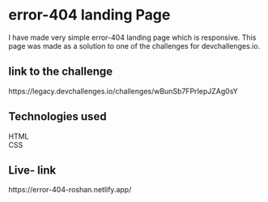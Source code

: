 # error-404 landing Page

I have made very simple error-404 landing page which is responsive. This page was made as a solution to one of the challenges for devchallenges.io.

<h2>link to the challenge</h2>
https://legacy.devchallenges.io/challenges/wBunSb7FPrIepJZAg0sY

<h2>Technologies used</h2>
HTML <br>
CSS

<h2>Live- link</h2>
https://error-404-roshan.netlify.app/
